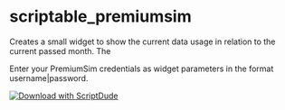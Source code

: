 # scriptable_premiumsim
Creates a small widget to show the current data usage in relation to the current passed month.
The

Enter your PremiumSim credentials as widget parameters in the format username|password.

[![Download with ScriptDude](https://scriptdu.de/download.svg)](https://scriptdu.de/?name=PremiumSim&source=https%3A%2F%2Fraw.githubusercontent.com%2FBergenSoft%2Fscriptable_premiumsim%2Fmain%2FPremiumSim.js&docs=https%3A%2F%2Fgithub.com%2FBergenSoft%2Fscriptable_premiumsim#installation)
